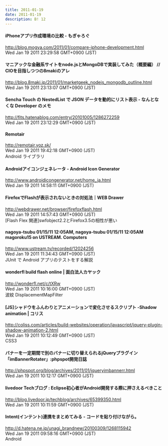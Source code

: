 ```yaml
---
title: 2011-01-19
date: 2011-01-19
description: B! 12
---
```


#### iPhoneアプリ作成環境の比較 - もぎゃろぐ
http://blog.mogya.com/2011/01/compare-iphone-development.html<br>
Wed Jan 19 2011 23:29:58 GMT+0900 (JST)<br>


#### マニアックな金融系サイトをnode.jsとMongoDBで実装してみた（概要編） // CIOを目指しつつの8makiのアレ
http://blog.8maki.jp/2011/01/marketgeek_nodejs_mongodb_outline.html<br>
Wed Jan 19 2011 23:13:07 GMT+0900 (JST)<br>


####  Sencha Touch の NestedList で JSON データを動的にリスト表示 - なんとなくな Developer のメモ
http://fits.hatenablog.com/entry/20101005/1286272259<br>
Wed Jan 19 2011 23:12:29 GMT+0900 (JST)<br>


#### Remotair
http://remotair.yoz.sk/<br>
Wed Jan 19 2011 19:42:18 GMT+0900 (JST)<br>
Android ライブラリ


#### Androidアイコンジェネレータ - Android Icon Generator
http://www.androidicongenerator.net/home_ja.html<br>
Wed Jan 19 2011 14:58:11 GMT+0900 (JST)<br>


#### FirefoxでFlashが表示されないときの対処法｜WEB Drawer
http://webdrawer.net/browser/firefoxflash.html<br>
Wed Jan 19 2011 14:57:43 GMT+0900 (JST)<br>
[Flash Flex 関連]swfobject2.2とFirefox3.5の相性が悪い


#### nagoya-tsubu 01/15/11 12:05AM, nagoya-tsubu 01/15/11 12:05AM magoroku15 on USTREAM. Computers
http://www.ustream.tv/recorded/12024256<br>
Wed Jan 19 2011 11:34:43 GMT+0900 (JST)<br>
JUnit で Android アプリのテストをする解説


#### wonderfl build flash online | 面白法人カヤック
http://wonderfl.net/c/tXRw<br>
Wed Jan 19 2011 10:16:00 GMT+0900 (JST)<br>
波紋 DisplacementMapFilter


####   [JS]シャドウをふんわりとアニメーションで変化させるスクリプト -Shadow animation | コリス
http://coliss.com/articles/build-websites/operation/javascript/jquery-plugin-shadow-animation-2.html<br>
Wed Jan 19 2011 10:12:49 GMT+0900 (JST)<br>
CSS3


#### バナーを一定期間で別のバナーに切り替えられるjQueryプラグイン「imBannerRotater」:phpspot開発日誌
http://phpspot.org/blog/archives/2011/01/jqueryimbannerr.html<br>
Wed Jan 19 2011 10:12:17 GMT+0900 (JST)<br>


#### livedoor Techブログ : Eclipse初心者がAndroid開発する際に押さえるべきこと
http://blog.livedoor.jp/techblog/archives/65399350.html<br>
Wed Jan 19 2011 10:11:59 GMT+0900 (JST)<br>


#### Intent(インテント)連携をまとめてみる - コードを貼り付けながら。
http://d.hatena.ne.jp/unagi_brandnew/20100309/1268115942<br>
Wed Jan 19 2011 09:58:16 GMT+0900 (JST)<br>
Android


